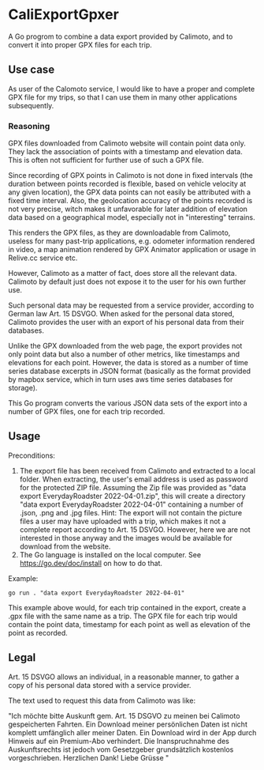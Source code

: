 # CaliExportGpxer
A Go progrom to combine a data export provided by Calimoto, and to convert it into proper GPX files for each trip.

## Use case
As user of the Calomoto service, I would like to have a proper and complete GPX file for my trips, so that I can use them in many other applications subsequently.

### Reasoning

GPX files downloaded from Calimoto website will contain point data only. They lack the association of points with a timestamp and elevation data. This is often not sufficient for further use of such a GPX file.

Since recording of GPX points in Calimoto is not done in fixed intervals (the duration between points recorded is flexible, based on vehicle velocity at any given location), the GPX data points can not easily be attributed with a fixed time interval. Also, the geolocation accuracy of the points recorded is not very precise, witch makes it unfavorable for later addition of elevation data based on a geographical model, especially not in "interesting" terrains.

This renders the GPX files, as they are downloadable from Calimoto, useless for many past-trip applications, e.g. odometer information rendered in video, a map animation rendered by GPX Animator application or usage in Relive.cc service etc.

However, Calimoto as a matter of fact, does store all the relevant data. Calimoto by default just does not expose it to the user for his own further use. 

Such personal data may be requested from a service provider, according to German law Art. 15 DSVGO. When asked for the personal data stored, Calimoto provides the user with an export of his personal data from their databases. 

Unlike the GPX downloaded from the web page, the export provides not only point data but also a number of other metrics, like timestamps and elevations for each point. However, the data is stored as a number of time series database excerpts in JSON format (basically as the format provided by mapbox service, which in turn uses aws time series databases for storage).

This Go program converts the various JSON data sets of the export into a number of GPX files, one for each trip recorded.

## Usage

Preconditions:

1. The export file has been received from Calimoto and extracted to a local folder. When extracting, the user's email address is used as password for the protected ZIP file. Assuming the Zip file was provided as "data export EverydayRoadster 2022-04-01.zip", this will create a directory "data export EverydayRoadster 2022-04-01" containing a number of .json, .png and .jpg files. 
Hint: The export will not contain the picture files a user may have uploaded with a trip, which makes it not a complete report according to Art. 15 DSVGO. However, here we are not interested in those anyway and the images would be available for download from the website. 
2. The Go language is installed on the local computer. See https://go.dev/doc/install on how to do that.

Example:
```
go run . "data export EverydayRoadster 2022-04-01"
```
This example above would, for each trip contained in the export, create a .gpx file with the same name as a trip. The GPX file for each trip would contain the point data, timestamp for each point as well as elevation of the point as recorded.

## Legal
Art. 15 DSVGO allows an individual, in a reasonable manner, to gather a copy of his personal data stored with a service provider.

The text used to request this data from Calimoto was like:

"Ich möchte bitte Auskunft gem. Art. 15 DSGVO zu meinen bei Calimoto gespeicherten Fahrten. 
Ein Download meiner persönlichen Daten ist nicht komplett umfänglich aller meiner Daten.
Ein Download wird in der App durch Hinweis auf ein Premium-Abo verhindert. 
Die Inanspruchnahme des Auskunftsrechts ist jedoch vom Gesetzgeber grundsätzlich kostenlos vorgeschrieben. 
Herzlichen Dank!
Liebe Grüsse
<User> "